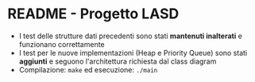 # README - Progetto LASD

- I test delle strutture dati precedenti sono stati **mantenuti inalterati** e funzionano correttamente
- I test per le nuove implementazioni (Heap e Priority Queue) sono stati **aggiunti** e seguono l'architettura richiesta dal class diagram
- Compilazione: `make` ed esecuzione: `./main`
